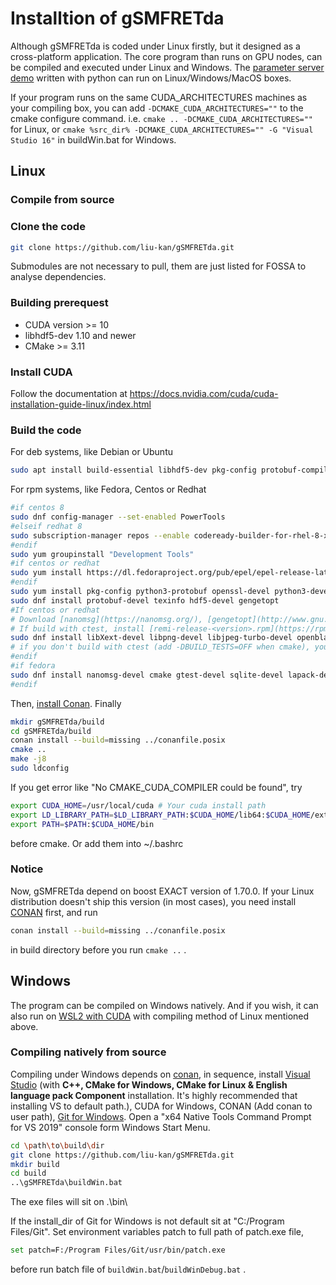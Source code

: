 # Installtion of gSMFRETda

Although gSMFRETda is coded under Linux firstly, but it designed as a cross-platform application. The core program than runs on GPU nodes, can be compiled and executed under Linux and Windows. The [parameter server demo](https://github.com/liu-kan/pySMFRETda) written with python can run on Linux/Windows/MacOS boxes.

If your program runs on the same CUDA_ARCHITECTURES machines as your compiling box, you can add ```-DCMAKE_CUDA_ARCHITECTURES=""``` to the cmake configure command. i.e. ```cmake .. -DCMAKE_CUDA_ARCHITECTURES=""``` for Linux, or ```cmake %src_dir% -DCMAKE_CUDA_ARCHITECTURES="" -G "Visual Studio 16"``` in buildWin.bat for Windows.

## Linux
### Compile from source

### Clone the code
```bash
git clone https://github.com/liu-kan/gSMFRETda.git
```
Submodules are not necessary to pull, them are just listed for FOSSA to analyse dependencies.

### Building prerequest
* CUDA version >= 10 
* libhdf5-dev 1.10 and newer 
* CMake >= 3.11

### Install CUDA
Follow the documentation at https://docs.nvidia.com/cuda/cuda-installation-guide-linux/index.html

### Build the code
For deb systems, like Debian or Ubuntu
```bash
sudo apt install build-essential libhdf5-dev pkg-config protobuf-compiler libprotobuf-dev libnanomsg-dev libboost-dev doxygen libboost-system-dev libboost-serialization-dev cmake gengetopt libboost-filesystem-dev libdlib-dev libgtest-dev libblas-dev liblapack-dev libsqlite3-dev libgsl-dev
```
For rpm systems, like Fedora, Centos or Redhat
```bash
#if centos 8
sudo dnf config-manager --set-enabled PowerTools 
#elseif redhat 8
sudo subscription-manager repos --enable codeready-builder-for-rhel-8-x86_64-rpms
#endif
sudo yum groupinstall "Development Tools" 
#if centos or redhat
sudo yum install https://dl.fedoraproject.org/pub/epel/epel-release-latest-8.noarch.rpm # or epel-release-latest-<your_version>.noarch.rpm  
#endif
sudo yum install pkg-config python3-protobuf openssl-devel python3-devel 
sudo dnf install protobuf-devel texinfo hdf5-devel gengetopt 
#If centos or redhat
# Download [nanomsg](https://nanomsg.org/), [gengetopt](http://www.gnu.org/software/gengetopt/), [cmake >=3.14](https://github.com/Kitware/CMake/releases/download/v3.17.4/cmake-3.17.4.tar.gz) and install them.
# If build with ctest, install [remi-release-<version>.rpm](https://rpms.remirepo.net/), then 
sudo dnf install libXext-devel libpng-devel libjpeg-turbo-devel openblas-devel gtest-devel sqlite-devel lapack-devel dlib-devel gsl-devel
# if you don't build with ctest (add -DBUILD_TESTS=OFF when cmake), you can ignore them.
#endif
#if fedora
sudo dnf install nanomsg-devel cmake gtest-devel sqlite-devel lapack-devel dlib-devel gsl-devel
#endif
```

Then, [install Conan](https://conan.io/downloads.html). Finally
```bash
mkdir gSMFRETda/build
cd gSMFRETda/build
conan install --build=missing ../conanfile.posix
cmake ..
make -j8
sudo ldconfig
```
If you get error like "No CMAKE_CUDA_COMPILER could be found", try
```bash
export CUDA_HOME=/usr/local/cuda # Your cuda install path
export LD_LIBRARY_PATH=$LD_LIBRARY_PATH:$CUDA_HOME/lib64:$CUDA_HOME/extras/CUPTI/lib64
export PATH=$PATH:$CUDA_HOME/bin
```
before cmake. Or add them into ~/.bashrc

### Notice
<!-- If you encounter cuda memory access issues, check if your GPU has enough memory first!  -->
Now, gSMFRETda depend on boost EXACT version of 1.70.0. If your Linux distribution doesn't ship this version (in most cases), you need install [CONAN](http://conan.io/downloads.html) first, and run 
```bash
conan install --build=missing ../conanfile.posix 
```
in build directory before you run ```cmake ..```  .

## Windows
The program can be compiled on Windows natively. And if you wish, it can also run on [WSL2 with CUDA](https://docs.nvidia.com/cuda/wsl-user-guide/index.html) with compiling method of Linux mentioned above.

### Compiling natively from source
Compiling under Windows depends on [conan](http://conan.io/downloads.html), in sequence, install [Visual Studio](https://visualstudio.microsoft.com/downloads/) (with **C++, CMake for Windows, CMake for Linux & English language pack Component** installation. It's highly recommended that installing VS to default path.), CUDA for Windows, CONAN (Add conan to user path), [Git for Windows](https://git-scm.com/download/win). Open a "x64 Native Tools Command Prompt for VS 2019" console form Windows Start Menu.

```bash
cd \path\to\build\dir
git clone https://github.com/liu-kan/gSMFRETda.git
mkdir build
cd build
..\gSMFRETda\buildWin.bat
```

The exe files will sit on .\bin\

If the install_dir of Git for Windows is not default sit at "C:/Program Files/Git". Set environment variables patch to full path of patch.exe file,
```bash
set patch=F:/Program Files/Git/usr/bin/patch.exe
```
before run batch file of ```buildWin.bat```/```buildWinDebug.bat``` .
